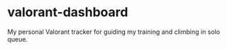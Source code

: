 # valorant-dashboard
My personal Valorant tracker for guiding my training and climbing in solo queue.
